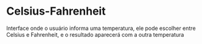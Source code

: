 # Celsius-Fahrenheit
Interface onde o usuário informa uma temperatura, ele pode escolher entre Celsius e Fahrenheit, e o resultado aparecerá com a outra temperatura
